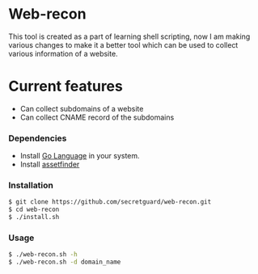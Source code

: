 # Web-recon

This tool is created as a part of learning shell scripting, now I am making various changes to make it a better tool which can be used to collect various information of a website.
# Current features

  - Can collect subdomains of a website
  - Can collect CNAME record of the subdomains

### Dependencies

 - Install [Go Language](https://tzusec.com/how-to-install-golang-in-kali-linux/) in your system.
 - Install  [assetfinder](https://github.com/tomnomnom/assetfinder)

### Installation

```sh
$ git clone https://github.com/secretguard/web-recon.git
$ cd web-recon
$ ./install.sh
```


### Usage

```sh
$ ./web-recon.sh -h
$ ./web-recon.sh -d domain_name
```
